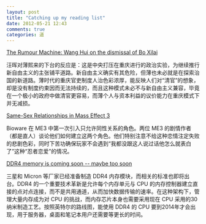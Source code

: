```yaml
---
layout: post
title: "Catching up my reading list"
date: 2012-05-21 12:43
comments: true
categories: 道
---
```


[The Rumour Machine: Wang Hui on the dismissal of Bo Xilai](http://www.lrb.co.uk/v34/n09/-wanghui/the-rumour-machine)

汪晖对薄熙来的下台的反应是：这是中央打压在重庆进行的政治实验，为继续推行新自由主义的主张铺平道路。新自由主义确实有其危险，但薄也未必就是在探索治国的新道路。薄时代的重庆官吏制度人治色彩浓厚，能反映人们对“清官”的想象，却是没有制度约束因而无法持续的，而且这种模式未必不与新自由主义兼容，毕竟在一个极小的政府中做清官更容易，而薄个人与资本利益的议价能力在重庆模式下并无减损。

[Same-Sex Relationships in Mass Effect 3](http://blog.bioware.com/2012/05/07/same-sex-relationships-in-mass-effect-3/)

Bioware 在 ME3 中第一次引入只允许同性关系的角色。两位 ME3 的剧情作者（都是直人）谈论他们如何建立这两个角色。他们特别注意不给这种恋情注定失败的悲剧色彩，同时下苦功确保玩家不会遇到“我都没跟这人说过话他怎么就表白了”这种“忍者恋爱”的情况。

[DDR4 memory is coming soon -- maybe too soon](http://arstechnica.com/business/2012/05/ddr4-memory-is-coming-soonmaybe-too-soon/)

三星和 Micron 等厂家已经准备制造 DDR4 内存模块，而相关的标准也即将出台。DDR4 的一个重要技术革新是允许每个内存单元与 CPU 的内存控制器建立直接的点对点连接，而不是共用通道，从而加快数据传输的速率。在这种架构下，管理大量内存成为对 CPU 的挑战，而内存芯片本身也需要采用现在 CPU 采用的30纳米制造工艺。按照英特尔的路线图，能使用 DDR4 的 CPU 要到2014年才会出现，用于服务器，桌面和笔记本用户还需要等更长的时间。
